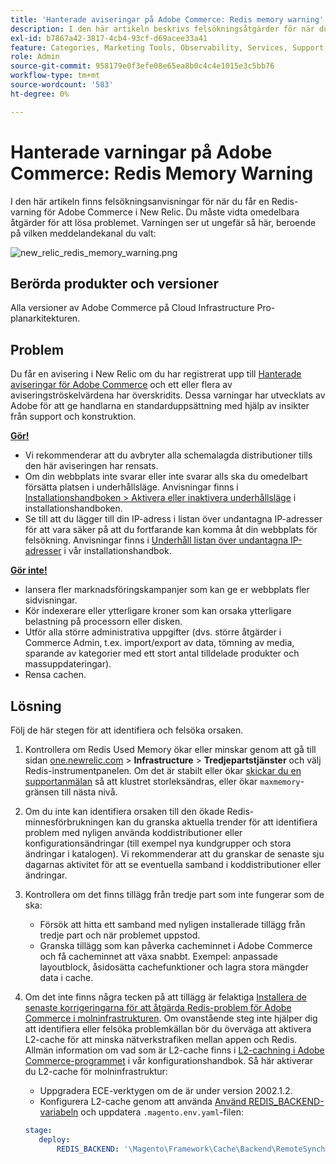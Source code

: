 ```yaml
---
title: 'Hanterade aviseringar på Adobe Commerce: Redis memory warning'
description: I den här artikeln beskrivs felsökningsåtgärder för när du får en Redis-varning för Adobe Commerce i New Relic. Du måste vidta omedelbara åtgärder för att lösa problemet. Varningen ser ut ungefär så här, beroende på vilken meddelandekanal du valt:'
exl-id: b7867a42-3817-4cb4-93cf-d69acee33a41
feature: Categories, Marketing Tools, Observability, Services, Support, Tools and External Services, Variables
role: Admin
source-git-commit: 958179e0f3efe08e65ea8b0c4c4e1015e3c5bb76
workflow-type: tm+mt
source-wordcount: '583'
ht-degree: 0%

---
```


# Hanterade varningar på Adobe Commerce: Redis Memory Warning

I den här artikeln finns felsökningsanvisningar för när du får en Redis-varning för Adobe Commerce i New Relic. Du måste vidta omedelbara åtgärder för att lösa problemet. Varningen ser ut ungefär så här, beroende på vilken meddelandekanal du valt:

![new_relic_redis_memory_warning.png](assets/new_relic_redis_memory_warning.png)

## Berörda produkter och versioner

Alla versioner av Adobe Commerce på Cloud Infrastructure Pro-planarkitekturen.

## Problem

Du får en avisering i New Relic om du har registrerat upp till [Hanterade aviseringar för Adobe Commerce](/help/support-tools/managed-alerts-for-adobe-commerce/managed-alerts-for-magento-commerce.md) och ett eller flera av aviseringströskelvärdena har överskridits. Dessa varningar har utvecklats av Adobe för att ge handlarna en standarduppsättning med hjälp av insikter från support och konstruktion.

**<u>Gör!</u>**

* Vi rekommenderar att du avbryter alla schemalagda distributioner tills den här aviseringen har rensats.
* Om din webbplats inte svarar eller inte svarar alls ska du omedelbart försätta platsen i underhållsläge. Anvisningar finns i [Installationshandboken > Aktivera eller inaktivera underhållsläge](/docs/commerce-operations/installation-guide/tutorials/maintenance-mode.html#enable-or-disable-maintenance-mode-1) i installationshandboken.
* Se till att du lägger till din IP-adress i listan över undantagna IP-adresser för att vara säker på att du fortfarande kan komma åt din webbplats för felsökning. Anvisningar finns i [Underhåll listan över undantagna IP-adresser](/docs/commerce-operations/installation-guide/tutorials/maintenance-mode.html#maintain-the-list-of-exempt-ip-addresses) i vår installationshandbok.

**<u>Gör inte!</u>**

* lansera fler marknadsföringskampanjer som kan ge er webbplats fler sidvisningar.
* Kör indexerare eller ytterligare kroner som kan orsaka ytterligare belastning på processorn eller disken.
* Utför alla större administrativa uppgifter (dvs. större åtgärder i Commerce Admin, t.ex. import/export av data, tömning av media, sparande av kategorier med ett stort antal tilldelade produkter och massuppdateringar).
* Rensa cachen.

## Lösning

Följ de här stegen för att identifiera och felsöka orsaken.

1. Kontrollera om Redis Used Memory ökar eller minskar genom att gå till sidan [one.newrelic.com](https://login.newrelic.com/login) > **Infrastructure** > **Tredjepartstjänster** och välj Redis-instrumentpanelen. Om det är stabilt eller ökar [skickar du en supportanmälan](/help/help-center-guide/help-center/magento-help-center-user-guide.md#submit-ticket) så att klustret storleksändras, eller ökar `maxmemory`-gränsen till nästa nivå.
1. Om du inte kan identifiera orsaken till den ökade Redis-minnesförbrukningen kan du granska aktuella trender för att identifiera problem med nyligen använda koddistributioner eller konfigurationsändringar (till exempel nya kundgrupper och stora ändringar i katalogen). Vi rekommenderar att du granskar de senaste sju dagarnas aktivitet för att se eventuella samband i koddistributioner eller ändringar.
1. Kontrollera om det finns tillägg från tredje part som inte fungerar som de ska:
   * Försök att hitta ett samband med nyligen installerade tillägg från tredje part och när problemet uppstod.
   * Granska tillägg som kan påverka cacheminnet i Adobe Commerce och få cacheminnet att växa snabbt. Exempel: anpassade layoutblock, åsidosätta cachefunktioner och lagra stora mängder data i cache.
1. Om det inte finns några tecken på att tillägg är felaktiga [Installera de senaste korrigeringarna för att åtgärda Redis-problem för Adobe Commerce i molninfrastrukturen](/help/troubleshooting/miscellaneous/install-latest-patches-to-fix-magento-redis-issues.md). Om ovanstående steg inte hjälper dig att identifiera eller felsöka problemkällan bör du överväga att aktivera L2-cache för att minska nätverkstrafiken mellan appen och Redis. Allmän information om vad som är L2-cache finns i [L2-cachning i Adobe Commerce-programmet](/docs/commerce-operations/configuration-guide/cache/level-two-cache.html) i vår konfigurationshandbok. Så här aktiverar du L2-cache för molninfrastruktur:
   * Uppgradera ECE-verktygen om de är under version 2002.1.2.
   * Konfigurera L2-cache genom att använda [Använd REDIS\_BACKEND-variabeln](/docs/commerce-cloud-service/user-guide/configure/env/stage/variables-deploy.html#redis_backend) och uppdatera `.magento.env.yaml`-filen:

   ```yaml
   stage:
      deploy:
          REDIS_BACKEND: '\Magento\Framework\Cache\Backend\RemoteSynchronizedCache'
   ```

